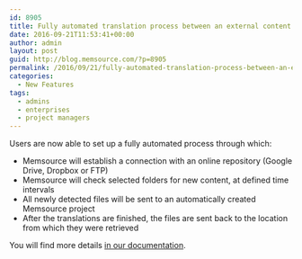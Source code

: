 ```yaml
---
id: 8905
title: Fully automated translation process between an external content repository and Memsource
date: 2016-09-21T11:53:41+00:00
author: admin
layout: post
guid: http://blog.memsource.com/?p=8905
permalink: /2016/09/21/fully-automated-translation-process-between-an-external-content-repository-and-memsource/
categories:
  - New Features
tags:
  - admins
  - enterprises
  - project managers
---
```

Users are now able to set up a fully automated process through which:

  * Memsource will establish a connection with an online repository (Google Drive, Dropbox or FTP)
  * Memsource will check selected folders for new content, at defined time intervals
  * All newly detected files will be sent to an automatically created Memsource project
  * After the translations are finished, the files are sent back to the location from which they were retrieved

You will find more details [in our documentation](http://wiki.memsource.com/wiki/Automated_Project_Creation).